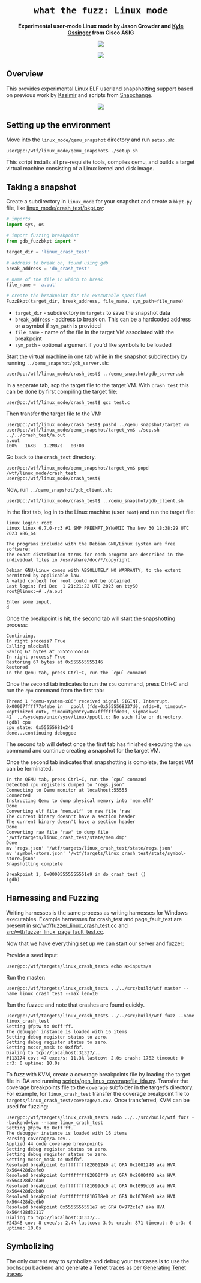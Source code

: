 <div align='center'>
  <h1><code>what the fuzz: Linux mode</code></h1>
  <p>
    <strong>Experimental user-mode Linux mode by Jason Crowder and <a href="https://k0ss.net/">Kyle Ossinger</a> from Cisco ASIG</strong>
  </p>
  <p>
    <img src='https://github.com/0vercl0k/wtf/workflows/Builds/badge.svg'/>
  </p>
  <p>
    <img src='../pics/wtf-linux.gif'/>
  </p>
</div>

## Overview

This provides experimental Linux ELF userland snapshotting support based on previous work by [Kasimir](https://github.com/0vercl0k/wtf/pull/102) and scripts from [Snapchange](https://github.com/awslabs/snapchange/tree/main/qemu_snapshot).

<p align='center'>
<img src='../pics/wtf-linux-snapshot.webp'>
</p>

## Setting up the environment

Move into the `linux_mode/qemu_snapshot` directory and run `setup.sh`:

```console
user@pc:/wtf/linux_mode/qemu_snapshot$ ./setup.sh
```

This script installs all pre-requisite tools, compiles qemu, and builds a target virtual machine consisting of a Linux kernel and disk image.

## Taking a snapshot

Create a subdirectory in `linux_mode` for your snapshot and create a `bkpt.py` file, like [linux_mode/crash_test/bkpt.py](crash_test/bkpt.py):

```py
# imports
import sys, os

# import fuzzing breakpoint
from gdb_fuzzbkpt import *

target_dir = 'linux_crash_test'

# address to break on, found using gdb
break_address = 'do_crash_test'

# name of the file in which to break
file_name = 'a.out'

# create the breakpoint for the executable specified
FuzzBkpt(target_dir, break_address, file_name, sym_path=file_name)
```

* `target_dir` - subdirectory in `targets` to save the snapshot data
* `break_address` - address to break on. This can be a hardcoded address or a symbol if `sym_path` is provided
* `file_name` - name of the file in the target VM associated with the breakpoint
* `sym_path` - optional argument if you'd like symbols to be loaded

Start the virtual machine in one tab while in the snapshot subdirectory by running `../qemu_snapshot/gdb_server.sh`:

```console
user@pc:/wtf/linux_mode/crash_test$ ../qemu_snapshot/gdb_server.sh
```

In a separate tab, scp the target file to the target VM. With `crash_test` this can be done by first compiling the target file:

```console
user@pc:/wtf/linux_mode/crash_test$ gcc test.c
```

Then transfer the target file to the VM:

```console
user@pc:/wtf/linux_mode/crash_test$ pushd ../qemu_snapshot/target_vm
user@pc:/wtf/linux_mode/qemu_snapshot/target_vm$ ./scp.sh ../../crash_test/a.out
a.out                                                                                     100%   16KB   1.2MB/s   00:00
```

Go back to the `crash_test` directory.

```console
user@pc:/wtf/linux_mode/qemu_snapshot/target_vm$ popd
/wtf/linux_mode/crash_test
user@pc:/wtf/linux_mode/crash_test$
```

Now, run `../qemu_snapshot/gdb_client.sh`:

```console
user@pc:/wtf/linux_mode/crash_test$ ../qemu_snapshot/gdb_client.sh 
```

In the first tab, log in to the Linux machine (user `root`) and run the target file:

```console
linux login: root
Linux linux 6.7.0-rc3 #1 SMP PREEMPT_DYNAMIC Thu Nov 30 18:38:29 UTC 2023 x86_64

The programs included with the Debian GNU/Linux system are free software;
the exact distribution terms for each program are described in the
individual files in /usr/share/doc/*/copyright.

Debian GNU/Linux comes with ABSOLUTELY NO WARRANTY, to the extent
permitted by applicable law.
A valid context for root could not be obtained.
Last login: Fri Dec  1 21:21:22 UTC 2023 on ttyS0
root@linux:~# ./a.out

Enter some input.
d
```

Once the breakpoint is hit, the second tab will start the snapshotting process:

```console
Continuing.
In right process? True
Calling mlockall
Saving 67 bytes at 555555555146
In right process? True
Restoring 67 bytes at 0x555555555146
Restored
In the Qemu tab, press Ctrl+C, run the `cpu` command
```

Once the second tab indicates to run the `cpu` command, press Ctrl+C and run the `cpu` command from the first tab:

```console
Thread 1 "qemu-system-x86" received signal SIGINT, Interrupt.
0x00007ffff77a4ebe in __ppoll (fds=0x5555568337d0, nfds=8, timeout=<optimized out>, timeout@entry=0x7fffffffdea0, sigmask=si
42	../sysdeps/unix/sysv/linux/ppoll.c: No such file or directory.
(gdb) cpu
cpu_state: 0x55555681e240
done...continuing debuggee
```

The second tab will detect once the first tab has finished executing the `cpu` command and continue creating a snapshot for the target VM.

Once the second tab indicates that snapshotting is complete, the target VM can be terminated.

```console
In the QEMU tab, press Ctrl+C, run the `cpu` command
Detected cpu registers dumped to 'regs.json'
Connecting to Qemu monitor at localhost:55555
Connected
Instructing Qemu to dump physical memory into 'mem.elf'
Done
Converting elf file 'mem.elf' to raw file 'raw'
The current binary doesn't have a section header
The current binary doesn't have a section header
Done
Converting raw file 'raw' to dump file '/wtf/targets/linux_crash_test/state/mem.dmp'
Done
mv 'regs.json' '/wtf/targets/linux_crash_test/state/regs.json'
mv 'symbol-store.json' '/wtf/targets/linux_crash_test/state/symbol-store.json'
Snapshotting complete

Breakpoint 1, 0x00005555555551e9 in do_crash_test ()
(gdb)
```

## Harnessing and Fuzzing 

Writing harnesses is the same process as writing harnesses for Windows executables. Example harnesses for crash_test and page_fault_test are present in [src/wtf/fuzzer_linux_crash_test.cc](../src/wtf/fuzzer_linux_crash_test.cc) and [src/wtf/fuzzer_linux_page_fault_test.cc](../src/wtf/fuzzer_linux_page_fault_test.cc).

Now that we have everything set up we can start our server and fuzzer:

Provide a seed input:

```console
user@pc:/wtf/targets/linux_crash_test$ echo a>inputs/a
```

Run the master:

```console
user@pc:/wtf/targets/linux_crash_test$ ../../src/build/wtf master --name linux_crash_test --max_len=10
```

Run the fuzzee and note that crashes are found quickly.

```console
user@pc:/wtf/targets/linux_crash_test$ ../../src/build/wtf fuzz --name linux_crash_test
Setting @fptw to 0xff'ff.
The debugger instance is loaded with 16 items
Setting debug register status to zero.
Setting debug register status to zero.
Setting mxcsr_mask to 0xffbf.
Dialing to tcp://localhost:31337/..
#113174 cov: 47 exec/s: 11.3k lastcov: 2.0s crash: 1782 timeout: 0 cr3: 0 uptime: 10.0s
```

To fuzz with KVM, create a coverage breakpoints file by loading the target file in IDA and running [scripts/gen_linux_coveragefile_ida.py](../scripts/gen_linux_coveragefile_ida.py). Transfer the coverage breakpoints file to the `coverage` subfolder in the target's directory. For example, for `linux_crash_test` transfer the coverage breakpoint file to `targets/linux_crash_test/coverage/a.cov`. Once transferred, KVM can be used for fuzzing:

```console
user@pc:/wtf/targets/linux_crash_test$ sudo ../../src/build/wtf fuzz --backend=kvm --name linux_crash_test
Setting @fptw to 0xff'ff.
The debugger instance is loaded with 16 items
Parsing coverage/a.cov..
Applied 44 code coverage breakpoints
Setting debug register status to zero.
Setting debug register status to zero.
Setting mxcsr_mask to 0xffbf.
Resolved breakpoint 0xffffffff82001240 at GPA 0x2001240 aka HVA 0x564428d2afe0
Resolved breakpoint 0xffffffff82000ff0 at GPA 0x2000ff0 aka HVA 0x564428d2cda0
Resolved breakpoint 0xffffffff81099dc0 at GPA 0x1099dc0 aka HVA 0x564428d2db80
Resolved breakpoint 0xffffffff810708e0 at GPA 0x10708e0 aka HVA 0x564428d2e6b0
Resolved breakpoint 0x5555555551e7 at GPA 0x972c1e7 aka HVA 0x564428d32117
Dialing to tcp://localhost:31337/..
#24348 cov: 8 exec/s: 2.4k lastcov: 3.0s crash: 871 timeout: 0 cr3: 0 uptime: 10.0s
```

## Symbolizing

The only current way to symbolize and debug your testcases is to use the bochscpu backend and generate a Tenet traces as per [Generating Tenet traces](https://github.com/0vercl0k/wtf?tab=readme-ov-file#generating-tenet-traces).
